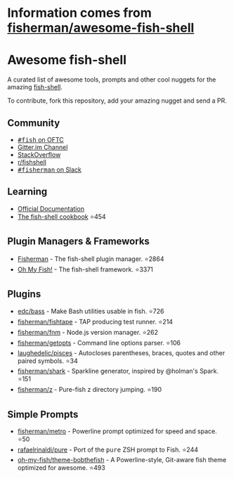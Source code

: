 # Information comes from [fisherman/awesome-fish-shell](https://github.com/fisherman/awesome-fish-shell)
# Awesome fish-shell

A curated list of awesome tools, prompts and other cool nuggets for the amazing [fish-shell](https://github.com/fish-shell/fish-shell).

To contribute, fork this repository, add your amazing nugget and send a PR.

## Community

* [<samp>#fish</samp> on OFTC](https://webchat.oftc.net/?channels=fish)
* [Gitter.im Channel](https://gitter.im/fish-shell/fish-shell)
* [StackOverflow](http://stackoverflow.com/questions/tagged/fish)
* [r/fishshell](https://www.reddit.com/r/fishshell/)
* [<samp>#fisherman</samp> on Slack](https://fisherman-wharf.herokuapp.com)

## Learning

* [Official Documentation](http://fishshell.com/docs/current/index.html)
* [The fish-shell cookbook](https://github.com/jorgebucaran/fish-shell-cookbook) :star:454

## Plugin Managers & Frameworks

* [Fisherman](https://github.com/fisherman/fisherman) - The fish-shell plugin manager. :star:2864
* [Oh My Fish!](https://github.com/oh-my-fish/oh-my-fish) - The fish-shell framework. :star:3371

## Plugins

* [edc/bass](https://github.com/edc/bass) - Make Bash utilities usable in fish. :star:726
* [fisherman/fishtape](https://github.com/fisherman/fishtape) - TAP producing test runner. :star:214
* [fisherman/fnm](https://github.com/fisherman/fnm) - Node.js version manager. :star:262
* [fisherman/getopts](https://github.com/fisherman/getopts) - Command line options parser. :star:106
* [laughedelic/pisces](https://github.com/laughedelic/pisces) - Autocloses parentheses, braces, quotes and other paired symbols. :star:34
* [fisherman/shark](https://github.com/fisherman/shark) - Sparkline generator, inspired by @holman's Spark. :star:151
* [fisherman/z](https://github.com/fisherman/z) - Pure-fish z directory jumping. :star:190

## Simple Prompts

* [fisherman/metro](https://github.com/fisherman/metro) - Powerline prompt optimized for speed and space. :star:50
* [rafaelrinaldi/pure](https://github.com/rafaelrinaldi/pure) - Port of the <samp>pure</samp> ZSH prompt to Fish. :star:244
* [oh-my-fish/theme-bobthefish](https://github.com/oh-my-fish/theme-bobthefish) - A Powerline-style, Git-aware fish theme optimized for awesome. :star:493

